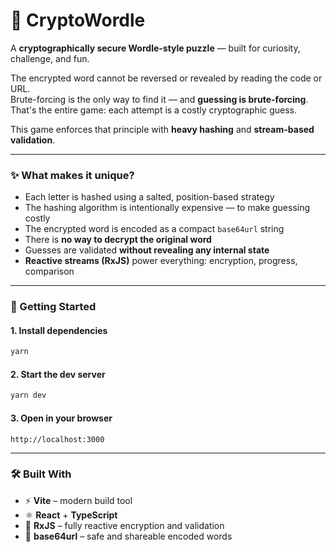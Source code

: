 # 🔐 CryptoWordle

A **cryptographically secure Wordle-style puzzle** — built for curiosity, challenge, and fun.

The encrypted word cannot be reversed or revealed by reading the code or URL.  
Brute-forcing is the only way to find it — and **guessing is brute-forcing**.  
That's the entire game: each attempt is a costly cryptographic guess.

This game enforces that principle with **heavy hashing** and **stream-based validation**.

---

### ✨ What makes it unique?

- Each letter is hashed using a salted, position-based strategy
- The hashing algorithm is intentionally expensive — to make guessing costly
- The encrypted word is encoded as a compact `base64url` string
- There is **no way to decrypt the original word**
- Guesses are validated **without revealing any internal state**
- **Reactive streams (RxJS)** power everything: encryption, progress, comparison

---

### 🚀 Getting Started

#### 1. Install dependencies

```bash
yarn
```

#### 2. Start the dev server

```bash
yarn dev
```

#### 3. Open in your browser

```
http://localhost:3000
```

---

### 🛠️ Built With

- ⚡️ **Vite** – modern build tool
- ⚛️ **React** + **TypeScript**
- 🔄 **RxJS** – fully reactive encryption and validation
- 🧮 **base64url** – safe and shareable encoded words
